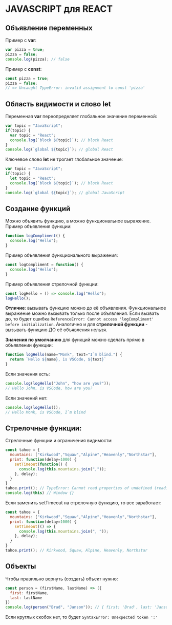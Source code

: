 # JAVASCRIPT для REACT

## Объявление переменных
Пример с **var**:
```javascript
var pizza = true;
pizza = false;
console.log(pizza); // false
```
Пример с **const**:
```javascript
const pizza = true;
pizza = false; 
// => Uncaught TypeError: invalid assignment to const 'pizza'
```

## Область видимости и слово let
Переменная **var** переопределяет глобальное значение переменной:
```javascript
var topic = "JavaScript";
if(topic) {
  var topic = "React";
  console.log(`block ${topic}`); // block React
}
console.log(`global ${topic}`); // global React
```
Ключевое слово **let** не трогает глобальное значение:
```javascript
var topic = "JavaScript";
if(topic) {
  let topic = "React";
  console.log(`block ${topic}`); // block React
}
console.log(`global ${topic}`); // global JavaScript
```

## Создание функций
Можно объявить функцию, а можно функциональное выражение.
Пример объявления функции:
```javascript
function logCompliment() {
  console.log("Hello");
}
```
Пример объявления функционального выражения:
```javascript
const logCompliment = function() {
  console.log("Hello");
}
```
Пример объявления стрелочной функции:
```javascript
const logHello = () => console.log("Hello");
logHello();
```

**Отличие**: вызывать функцию можно до её объявления.
Функциональное выражение можно вызывать только после объявления. Если вызвать до, то будет ошибка `ReferenceError: Cannot access 'logCompliment' before initialization`.
Аналогично и для **стрелочной функции** - вызывать функцию ДО её объявления нельзя.

**Значения по умолчанию** для функций можно сделать прямо в объявлении функции:
```javascript
function logHello(name="Monk", text="I`m blind.") {
  return `Hello ${name}, is VSCode, ${text}`
}
```
Если значения есть:
```javascript
console.log(logHello("John", "how are you?"));
// Hello John, is VSCode, how are you?
```

Если значений нет:
```javascript
console.log(logHello());
// Hello Monk, is VSCode, I`m blind
```
## Стрелочные функции:
Стрелочные функции и ограничения видимости:
```javascript
const tahoe = {
  mountains: ["Kirkwood","Squaw","Alpine","Heavenly","Northstar"],
  print: function(delay=1000) {
    setTimeout(function() {
      console.log(this.mountains.join(","));
    }, delay);
  }
}
tahoe.print(); // TypeError: Cannot read properties of undefined (reading 'join')
console.log(this) // Window {}
```
Если заменить setTimeout на стрелочную функцию, то все заработает:
```javascript
const tahoe = {
  mountains: ["Kirkwood","Squaw","Alpine","Heavenly","Northstar"],
  print: function(delay=1000) {
    setTimeout(() => {
      console.log(this.mountains.join(", "));
    }, delay);
  }
}
tahoe.print(); // Kirkwood, Squaw, Alpine, Heavenly, Northstar
```

## Объекты
Чтобы правильно вернуть (создать) объект нужно:
```javascript
const person = (firstName, lastName) => ({
  first: firstName,
  last: lastName
})
console.log(person("Brad", "Janson")); // { first: 'Brad', last: 'Janson' }
```
Если круглых скобок нет, то будет `SyntaxError: Unexpected token ':'`